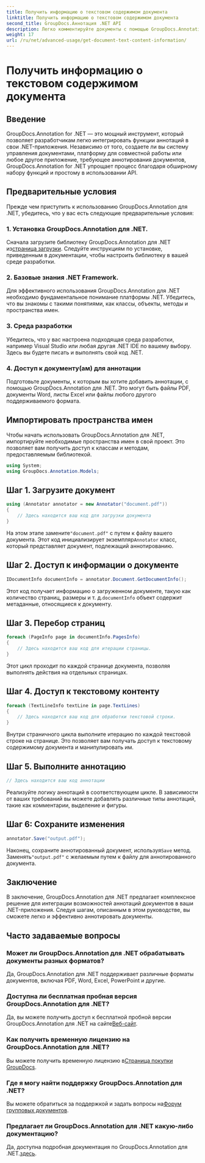 ```yaml
---
title: Получить информацию о текстовом содержимом документа
linktitle: Получить информацию о текстовом содержимом документа
second_title: GroupDocs.Аннотация .NET API
description: Легко комментируйте документы с помощью GroupDocs.Annotation для .NET. Легко интегрируйте функции аннотаций в свои приложения .NET.
weight: 17
url: /ru/net/advanced-usage/get-document-text-content-information/
---
```


# Получить информацию о текстовом содержимом документа

## Введение
GroupDocs.Annotation for .NET — это мощный инструмент, который позволяет разработчикам легко интегрировать функции аннотаций в свои .NET-приложения. Независимо от того, создаете ли вы систему управления документами, платформу для совместной работы или любое другое приложение, требующее аннотирования документов, GroupDocs.Annotation for .NET упрощает процесс благодаря обширному набору функций и простому в использовании API.
## Предварительные условия
Прежде чем приступить к использованию GroupDocs.Annotation для .NET, убедитесь, что у вас есть следующие предварительные условия:
### 1. Установка GroupDocs.Annotation для .NET.
 Сначала загрузите библиотеку GroupDocs.Annotation для .NET из[страница загрузки](https://releases.groupdocs.com/annotation/net/). Следуйте инструкциям по установке, приведенным в документации, чтобы настроить библиотеку в вашей среде разработки.
### 2. Базовые знания .NET Framework.
Для эффективного использования GroupDocs.Annotation для .NET необходимо фундаментальное понимание платформы .NET. Убедитесь, что вы знакомы с такими понятиями, как классы, объекты, методы и пространства имен.
### 3. Среда разработки
Убедитесь, что у вас настроена подходящая среда разработки, например Visual Studio или любая другая .NET IDE по вашему выбору. Здесь вы будете писать и выполнять свой код .NET.
### 4. Доступ к документу(ам) для аннотации
Подготовьте документы, к которым вы хотите добавить аннотации, с помощью GroupDocs.Annotation для .NET. Это могут быть файлы PDF, документы Word, листы Excel или файлы любого другого поддерживаемого формата.

## Импортировать пространства имен
Чтобы начать использовать GroupDocs.Annotation для .NET, импортируйте необходимые пространства имен в свой проект. Это позволяет вам получить доступ к классам и методам, предоставляемым библиотекой.
```csharp
using System;
using GroupDocs.Annotation.Models;
```
## Шаг 1. Загрузите документ
```csharp
using (Annotator annotator = new Annotator("document.pdf"))
{
    // Здесь находится ваш код для загрузки документа
}
```
 На этом этапе замените`"document.pdf"` с путем к файлу вашего документа. Этот код инициализирует экземпляр`Annotator` класс, который представляет документ, подлежащий аннотированию.
## Шаг 2. Доступ к информации о документе
```csharp
IDocumentInfo documentInfo = annotator.Document.GetDocumentInfo();
```
Этот код получает информацию о загруженном документе, такую как количество страниц, размеры и т. д.`documentInfo` объект содержит метаданные, относящиеся к документу.
## Шаг 3. Перебор страниц
```csharp
foreach (PageInfo page in documentInfo.PagesInfo)
{
    // Здесь находится ваш код для итерации страницы.
}
```
Этот цикл проходит по каждой странице документа, позволяя выполнять действия на отдельных страницах.
## Шаг 4. Доступ к текстовому контенту
```csharp
foreach (TextLineInfo textLine in page.TextLines)
{
    // Здесь находится ваш код для обработки текстовой строки.
}
```
Внутри страничного цикла выполните итерацию по каждой текстовой строке на странице. Это позволяет вам получать доступ к текстовому содержимому документа и манипулировать им.
## Шаг 5. Выполните аннотацию
```csharp
// Здесь находится ваш код аннотации
```
Реализуйте логику аннотаций в соответствующем цикле. В зависимости от ваших требований вы можете добавлять различные типы аннотаций, такие как комментарии, выделение и фигуры.
## Шаг 6: Сохраните изменения
```csharp
annotator.Save("output.pdf");
```
 Наконец, сохраните аннотированный документ, используя`Save` метод. Заменять`"output.pdf"` с желаемым путем к файлу для аннотированного документа.

## Заключение
В заключение, GroupDocs.Annotation для .NET предлагает комплексное решение для интеграции возможностей аннотаций документов в ваши .NET-приложения. Следуя шагам, описанным в этом руководстве, вы сможете легко и эффективно аннотировать документы.
## Часто задаваемые вопросы
### Может ли GroupDocs.Annotation для .NET обрабатывать документы разных форматов?
Да, GroupDocs.Annotation для .NET поддерживает различные форматы документов, включая PDF, Word, Excel, PowerPoint и другие.
### Доступна ли бесплатная пробная версия GroupDocs.Annotation для .NET?
 Да, вы можете получить доступ к бесплатной пробной версии GroupDocs.Annotation для .NET на сайте[Веб-сайт](https://releases.groupdocs.com/).
### Как получить временную лицензию на GroupDocs.Annotation для .NET?
 Вы можете получить временную лицензию в[Страница покупки GroupDocs](https://purchase.groupdocs.com/temporary-license/).
### Где я могу найти поддержку GroupDocs.Annotation для .NET?
 Вы можете обратиться за поддержкой и задать вопросы на[Форум групповых документов](https://forum.groupdocs.com/c/annotation/10).
### Предлагает ли GroupDocs.Annotation для .NET какую-либо документацию?
 Да, доступна подробная документация по GroupDocs.Annotation для .NET.[здесь](https://tutorials.groupdocs.com/annotation/net/).